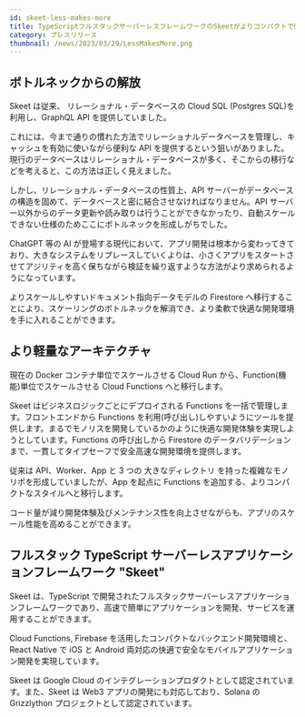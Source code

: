 ```yaml
---
id: skeet-less-makes-more
title: TypeScriptフルスタックサーバーレスフレームワークのSkeetがよりコンパクトで強力に
category: プレスリリース
thumbnail: /news/2023/03/29/LessMakesMore.png
---
```


## ボトルネックからの解放

Skeet は従来、 リレーショナル・データベースの Cloud SQL (Postgres SQL)を利用し、GraphQL API を提供していました。

これには、今まで通りの慣れた方法でリレーショナルデータベースを管理し、キャッシュを有効に使いながら便利な API を提供するという狙いがありました。現行のデータベースはリレーショナル・データベースが多く、そこからの移行などを考えると、この方法は正しく見えました。

しかし、リレーショナル・データベースの性質上、API サーバーがデータベースの構造を固めて、データベースと密に結合させなければなりません。API サーバー以外からのデータ更新や読み取りは行うことができなかったり、自動スケールできない仕様のためここにボトルネックを形成しがちでした。

ChatGPT 等の AI が登場する現代において、アプリ開発は根本から変わってきており、大きなシステムをリプレースしていくよりは、小さくアプリをスタートさせてアジリティを高く保ちながら検証を繰り返すような方法がより求められるようになっています。

よりスケールしやすいドキュメント指向データモデルの Firestore へ移行することにより、スケーリングのボトルネックを解消でき、より柔軟で快適な開発環境を手に入れることができます。

## より軽量なアーキテクチャ

現在の Docker コンテナ単位でスケールさせる Cloud Run から、Function(機能)単位でスケールさせる Cloud Functions へと移行します。

Skeet はビジネスロジックごとにデプロイされる Functions を一括で管理します。フロントエンドから Functions を利用(呼び出し)しやすいようにツールを提供します。まるでモノリスを開発しているかのように快適な開発体験を実現しようとしています。Functions の呼び出しから Firestore のデータバリデーションまで、一貫してタイプセーフで安全高速な開発環境を提供します。

従来は API、Worker、App と 3 つの 大きなディレクトリ を持った複雑なモノリポを形成していましたが、App を起点に Functions を追加する、よりコンパクトなスタイルへと移行します。

コード量が減り開発体験及びメンテナンス性を向上させながらも、アプリのスケール性能を高めることができます。

## フルスタック TypeScript サーバーレスアプリケーションフレームワーク "Skeet"

Skeet は、TypeScript で開発されたフルスタックサーバーレスアプリケーションフレームワークであり、高速で簡単にアプリケーションを開発、サービスを運用することができます。

Cloud Functions, Firebase を活用したコンパクトなバックエンド開発環境と、React Native で iOS と Android 両対応の快適で安全なモバイルアプリケーション開発を実現しています。

Skeet は Google Cloud のインテグレーションプロダクトとして認定されています。また、Skeet は Web3 アプリの開発にも対応しており、Solana の Grizzlython プロジェクトとして認定されています。
